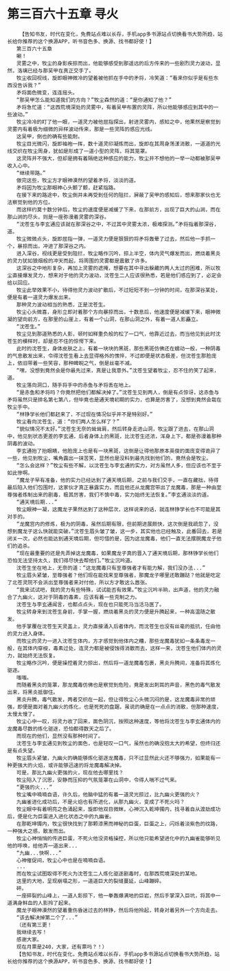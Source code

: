 # 第三百六十五章 寻火
        【告知书友，时代在变化，免费站点难以长存，手机app多书源站点切换看书大势所趋，站长给你推荐的这个换源APP，听书音色多、换源、找书都好使！】
       第三百六十五章
       唰！
       灵雾之中，牧尘的身影疾掠而出，他能够感受到那遥远的后方传来的一些剧烈灵力波动，显然，洛璃已经与那吴甲在真正交手了。
       牧尘收回视线，旋即眼神微冷的望着被他抓在手中的矛将，冷笑道：“看来你似乎是有些东西没告诉我？”
       矛将面色微变，连连摇头。
       “那吴甲怎么能知道我们的方向？”牧尘森然的道：“是你通知了他？”
       矛将急忙道：“这西荒境深处的灵雾中，有着吴甲布置的灵阵，所以他能够感应到其中的一些波动。”
       牧尘冷冷的盯了他一眼，一道灵力被他屈指探出，射进灵雾内，感知之中，他果然是察觉到灵雾内有着极为细微的异样波动传来，那是一些灵阵的感应光线。
       这吴甲，倒也的确有些能耐。
       牧尘目光微闪，旋即袖袍一挥，数十道灵印凝炼而出，旋即在其周身荡漾消散，一道道的光线交织在牧尘周身，犹如是形成了一道小型的灵阵，将其笼罩。
       这灵阵并不强大，但却是拥有着隔绝这种感应的能力，牧尘并不想他的一举一动都被那吴甲收入心中。
       “继续带路。”
       做完这些，牧尘方才眼神漠然的望着矛将，淡淡的道。
       矛将因为牧尘那眼神心头颤了颤，赶紧指路。
       在接下来的路途中，牧尘倒并未再受到任何的阻拦，屏蔽了吴甲的感知后，想来那家伙也无法察觉到他的方位。
       而这样约莫十数分钟后，牧尘的速度便是减缓了下来，在那前方，出现了巨大的山涧，而在那山涧的尽头，则是一座弥漫着灵雾的深谷。
       “沈苍生与李玄通应该就在那深谷之中，不过其中灵雾太浓，极难探测。”矛将指着那深谷，道。
       牧尘微微点头，旋即屈指一弹，一道灵力便是狠狠的将矛将轰晕了过去，然后他一手抓一个，暴掠而出，冲进了那深谷之内。
       进入深谷，视线更是受到阻拦，牧尘略作沉吟，掠上半空，体内灵气爆发而出，燃烧着黑炎的灵力犹如狼烟般的冲天而起，将周围的灵雾都是震散了许多。
       这深谷之中地形复杂，再加上灵雾的遮掩，想要在其中寻出躲藏的两人太过的困难，所以牧尘直接爆发灵力，想来对于他的灵力波动，沈苍生二人应该很熟悉，若是他们感应到了，必定会给以回应。
       牧尘此举效果不小，待得他灵力波动扩散后，不过短短不到一分钟的时间，在那深谷某处，便是有着一道灵力爆发出来。
       那种灵力波动相当的熟悉，正是沈苍生。
       牧尘心头微喜，身形立即对着那个方向暴掠而出，十数息后，他速度便是减缓下来，眼神微凝的望向前方，在那里的山崖上，有着一个山洞，在那山洞之外，有着一道人影矗立。
       “沈苍生。”
       牧尘见到那道熟悉的人影，顿时如释重负般的松了一口气，他靠近过去，而当他见到此时沈苍生的模样时，却是忍不住的惊愕下来。
       此时的沈苍生，身体皮肤之上，有着一块块的黑斑，那些黑斑仿佛还在蠕动一般，一种阴毒的气息散发出来，令得沈苍生看上去显得格外的憔悴，不过即便是状态极差，但沈苍生那脸庞上，依旧带着一些笑容，那种睥睨之气，倒是丝毫不减。
       “嘿，没想到竟然会是你最先过来，真是让我意外。”沈苍生望着牧尘，忍不住的笑了起来，道。
       牧尘落向洞口，随手将手中的赤鱼与矛将丢在地上。
       “是赤鱼和矛将吗？你竟然把他们都解决掉了。”沈苍生见到两人，倒是有点惊讶，这赤鱼与矛将虽然只是排名第七第八，但毕竟也是通天境初期的实力，也算是厉害了，没想到竟然会栽在牧尘手中。
       “林铮学长他们都赶来了，不过现在情况似乎并不是特别好。”
       牧尘看向沈苍生，道：“你们两人怎么样了？”
       “貌似情况不太好。”沈苍生无奈的耸耸肩，然后转身走进山洞，牧尘跟了进去，在那山洞中，他见到状态更差的李玄通，后者身体上的黑斑，比沈苍生还浓，浑身上下，都是弥漫着那种阴毒的波动。
       李玄通抬了抬眼睛，他脸庞上也是有一块黑斑，这倒是让得他那原本英俊的面庞变得诡异了一些，他见到牧尘，嘴角露出一抹苦笑，显然也是没料到最先找到他们的，竟然会是牧尘。
       “怎么会这样？”牧尘有些不解，以沈苍生与李玄通的实力，对方虽然人多，但应该也不至于如此惨啊。
       “魔龙子早有准备，他的实力已经达到了通天境后期，之前与我们交手，一直在藏拙，待得最后陷入他们包围时，这家伙才真正暴露实力，而且他还从龙魔宫带出了龙魔毒，那是一种由至尊强者炼制出来的剧毒，极其厉害，我们不慎中毒，实力始终无法恢复。”李玄通淡淡的道。
       “通天境后期...”
       牧尘眼神一凝，这魔龙子果然达到了这种层次，这样说来的话，就连林铮学长也不可能是其对手的。
       “龙魔宫内的修炼，极为的阴毒，虽然后期有限，但前期进展颇快，这次倒是我疏忽了，没想到魔龙子这么快就能突破。”沈苍生眉头皱了皱，这一步，其实他也已经触及，此番回去，若是闭关一次，必然也能达到通天境后期，但可惜的是，因为这龙魔毒，他们一直无法摆脱魔龙子他们的追杀。
       “现在最重要的还是先弄掉这龙魔毒，如果魔龙子真的晋入了通天境后期，那林铮学长他们恐怕无法坚持太久，我们得尽快去帮他们。”牧尘沉吟道。
       沈苍生坐在地上，无奈的道：“这龙魔毒只有至尊强者才有能力解，我们没办法...”
       牧尘眉头紧皱，至尊强者？他们现在能找来至尊强者，那魔龙子哪里还敢蹦跶？他就是吃定了北苍灵院不会派出至尊强者来对付他，所以方才敢这么嚣张。
       “我来试试吧，我的灵力有些特殊，试试能否有效果。”牧尘沉吟半晌，出声道，他的灵力融合了九幽火，这对于阴毒的毒素，应该有着一些克制之力。
       沈苍生与李玄通闻言，也都点点头，现在也只能死马当活马医了。
       牧尘转身来到沈苍生身前，手掌一握，燃烧着黑炎的灵力便是升腾起来，一种高温随之散发。
       他手掌覆在沈苍生天灵盖上，灵力直接涌入后者体内，而沈苍生也没有丝毫的抵抗，任由他的灵力进入身体。
       而牧尘的灵力一进入沈苍生体内，方才感觉到他体内之糟，那些龙魔毒犹如一条条毒龙一般，在其体内穿梭，毒素过处，连灵力都是被侵蚀得消散而去，这样一来，沈苍生他们体内的灵力，就始终无法恢复。
       牧尘略作沉吟，便是操控着灵力掠出，然后将一道龙魔毒包裹，黑炎升腾间，准备将其炼化驱逐。
       嗤嗤。
       而随着黑炎的笼罩，那龙魔毒仿佛也是察觉到危险，竟是发出刺耳的声音，黑色的毒气散发出来，将黑炎抵御住。
       黑炎升腾，毒气散发，两者交织在一起，但让得牧尘心头微沉闷的是，这龙魔毒异常的顽强，即便是面对着九幽火的炼化，也是死死的盘踞，虽说的确是在一点点的消散，但那种速度，太慢太慢了。
       牧尘心中一叹，将灵力收了回来，面色阴沉，按照这种速度，等他将沈苍生与李玄通体内的龙魔毒尽数的炼化驱逐，恐怕都得数天之后了。
       而现在的他们，显然没有那种时间了。
       沈苍生与李玄通见到牧尘的面色，也是轻叹一口气，虽然也的确没抱太大的希望，但终归还是有点失望。
       牧尘眉头紧皱，九幽火的确能够炼化驱逐龙魔毒，只不过显然此火还不够强力，如果能有一种更强大的火焰，或许能够迅速的将龙魔毒解决掉。
       可是，那比九幽火更强的火，现在他去哪里找？
       牧尘陷入了沉思，安静而压抑的气氛笼罩在山洞中，令得人喘不过气来。
       “更强的火...”
       牧尘嘴中喃喃自语，许久后，他脑中猛的有着一道灵光掠过，比九幽火更强的火？
       九幽雀进化成功后，不是火焰也有所进化，从那九幽火，变成了不死火吗？
       牧尘眼中有着明亮之色涌起来，旋即他双目微眯，心神沉入乾坤镯内，找寻着自从渡劫成功后，便是化为巨蛋进入进化状态之中的九幽雀。
       在那乾坤镯内，牧尘很快找到了那颗漆黑而神秘的巨蛋，巨蛋之上，闪烁着淡紫色的纹路，一种强大之感，散发而出。
       牧尘心神悄悄的传进巨蛋，不死火他没资格操控，所以他只能希望进化中的九幽雀能够听见他的呼唤，给他弄一道出来...
       “九幽...快啊...”
       心神催促间，牧尘心中也是在喃喃自语。
       ...
       而在牧尘试图取得不死火为沈苍生二人炼化驱逐剧毒时，在那西荒境深处的某地。
       这里的大地，呈现崩塌之形，一道道巨大的裂缝蔓延，山峰蹦碎。
       砰。
       一座碎裂的山峰上，一道人影掠下，他一拳轰爆满地的巨岩，然后手掌深入巨坑，将其中一道满身鲜血的人影拎了起来。
       魔龙子眼神漠然的望着重伤昏迷过去的林铮，然后将他拎起，转身对着另外一个方向走去。
       “该去解决掉第二个了...”
       （还有第三更！
       我继续去写！
       感谢大家。
       现在月票是240，大家，还有票吗？！）
       【告知书友，时代在变化，免费站点难以长存，手机app多书源站点切换看书大势所趋，站长给你推荐的这个换源APP，听书音色多、换源、找书都好使！】